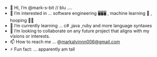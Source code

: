 - 👋 Hi, I’m @mark-s-bit // blu ....
- 👀 I’m interested in ... software engineering 🖥️🖥️🖥️ , machine learning 🤖 , hooping 🏀🏀
- 🌱 I’m currently learning ... c# ,java ,ruby and more language syntaxes 
- 💞️ I’m looking to collaborate on any future project that aligns with my visions or interests.
- 📫 How to reach me ... @markalvinnn006@gmail.com
- ⚡ Fun fact: ... apparently am tall 

<!---
mark-s-bit/mark-s-bit is a ✨ special ✨ repository because its `README.md` (this file) appears on your GitHub profile.
You can click the Preview link to take a look at your changes.
--->
